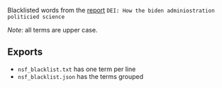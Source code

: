 Blacklisted words from the [report](https://www.commerce.senate.gov/services/files/4BD2D522-2092-4246-91A5-58EEF99750BC)
```DEI: How the biden adminiostration politicied science```

*Note*: all terms are upper case.

## Exports
- `nsf_blacklist.txt` has one term per line
- `nsf_blacklist.json` has the terms grouped

